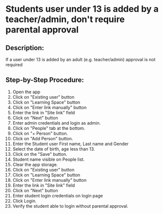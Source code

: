 # Students user under 13 is added by a teacher/admin, don't require parental approval

## Description:

If a user under 13 is added by an adult (e.g. teacher/admin) approval is not required

## Step-by-Step Procedure:

1. Open the app
2. Click on "Existing user" button
3. Click on "Learning Space" button
4. Click on "Enter link manually" button
5. Enter the link in "Site link" field
6. Click on "Next" button
7. Enter admin credentials and login as admin. 
8. Click on "People" tab at the bottom. 
9. Click on "+ Person" button. 
10. Click on "Add Person" button. 
11. Enter the Student user First name, Last name and Gender 
12. Select the date of birth, age less than 13. 
13. Click on the "Save" button. 
14. Student name visible on People list. 
15. Clear the app storage. 
16. Click on "Existing user" button 
17. Click on "Learning Space" button 
18. Click on "Enter link manually" button 
19. Enter the link in "Site link" field 
20. Click on "Next" button 
21. Enter student login credentials on login page 
22. Click Login. 
23. Verify the student able to login without parental approval.
